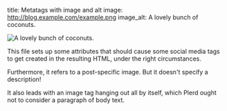 title: Metatags with image and alt
image: http://blog.example.com/example.png
image_alt: A lovely bunch of coconuts.

<img src="image: http://blog.example.com/example.png" alt="A lovely bunch of coconuts." />

This file sets up some attributes that should cause some social media tags to get created in the resulting HTML, under the right circumstances.

Furthermore, it refers to a post-specific image. But it doesn't specify a description!

It also leads with an image tag hanging out all by itself, which Plerd ought not to consider a paragraph of body text.
